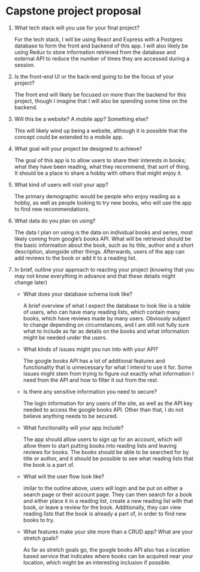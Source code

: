 # Capstone project proposal

1. What tech stack will you use for your final project?

    For the tech stack, I will be using React and Express with a Postgres database to form the front and backend of this app. I will also likely be using Redux to store information retrieved from the database and external API to reduce the number of times they are accessed during a session.

1. Is the front-end UI or the back-end going to be the focus of your project?

    The front end will likely be focused on more than the backend for this project, though I imagine that I will also be spending some time on the backend.

1. Will this be a website? A mobile app? Something else?

    This will likely wind up being a website, although it is possible that the concept could be extended to a mobile app.

1. What goal will your project be designed to achieve?

    The goal of this app is to allow users to share their interests in books; what they have been reading, what they recommend, that sort of thing. It should be a place to share a hobby with others that might enjoy it.

1. What kind of users will visit your app?

    The primary demographic would be people who enjoy reading as a hobby, as well as people looking
    to try new books, who will use the app to find new recommendations.

1. What data do you plan on using?

    The data I plan on using is the data on individual books and series, most likely coming from google’s books API. What will be retrieved should be the basic information about the book, such as its title, author and a short description, alongside other things. Afterwards, users of the app can add reviews to the book or add it to a reading list.

1. In brief, outline your approach to reacting your project (knowing that you may not know everything in advance and that these details might change later)
    - What does your database schema look like?

        A brief overview of what I expect the database to look like is a table of users, who can have many reading lists, which contain many books, which have reviews made by many users. Obviously subject to change depending on circumstances, and I am still not fully sure what to include as far as details on the books and what information might be needed under the users.
    - What kinds of issues might you run into with your API?

        The google books API has a lot of additional features and functionality that is unnecessary for what I intend to use it for. Some issues might stem from trying to figure out exactly what information I need from the API and how to filter it out from the rest.
    - Is there any sensitive information you need to secure?

        The login information for any users of the site, as well as the API key needed to access the google books API. Other than that, I do not believe anything needs to be secured.
    - What functionality will your app include?

        The app should allow users to sign up for an account, which will allow them to start putting books into reading lists and leaving reviews for books. The books should be able to be searched for by title or author, and it should be possible to see what reading lists that the book is a part of.
    - What will the user flow look like?

        imilar to the outline above, users will login and be put on either a search page or their account page. They can then search for a book and either place it in a reading list, create a new reading list with that book, or leave a review for the book. Additionally, they can view reading lists that the book is already a part of, in order to find new books to try.
    - What features make your site more than a CRUD app? What are your stretch goals?

        As far as stretch goals go, the google books API also has a location based service that indicates where books can be acquired near your location, which might be an interesting inclusion if possible.
